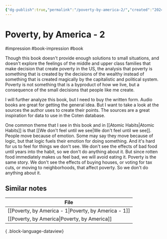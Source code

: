 ```yaml
---
{"dg-publish":true,"permalink":"/poverty-by-america-2/","created":"2024-01-07T10:43:03.565+09:00","updated":"2024-01-07T10:55:11.188+09:00"}
---
```


# Poverty, by America - 2

#impression #book-impression #book 

Though this book doesn't provide enough solutions to small situations, and doesn't explore the feelings of the middle and upper class families that make decision that create poverty in the US, the analysis that poverty is something that is created by the decisions of the wealthy instead of something that is created magically by the capitalistic and political system. Poverty is not something that is a byproduct of how we live, but a consequence of the small decisions that people like me create.

I will further analyze this book, but I need to buy the written form. Audio books are great for getting the general idea. But I want to take a look at the sources the author uses to create their points. The sources are a great inspiration for data to use in the Coten database.

One common theme that I see in this book and in [[Atomic Habits\|Atomic Habits]] is that [[We don't feel until we see\|We don't feel until we see]]. People move because of emotion. Some may say they move because of logic, but that logic fuels their emotion for doing something. And it's hard for us to feel for things we don't see. We don't see the effects of bad food until years into the habit, so we don't do anything about it. But since rotten food immediately makes us feel bad, we will avoid eating it. Poverty is the same story. We don't see the effects of buying houses, or voting for tax cuts, or moving to neighborhoods, that affect poverty. So we don't do anything about it.

## Similar notes

| File                                                    |
| ------------------------------------------------------- |
| [[Poverty, by America - 1\|Poverty, by America - 1]] |
| [[Poverty, by America\|Poverty, by America]]         |

{ .block-language-dataview}
